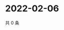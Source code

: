 # 2022-02-06

共 0 条

<!-- BEGIN WEIBO -->
<!-- 最后更新时间 Sun Feb 06 2022 16:15:48 GMT+0800 (China Standard Time) -->

<!-- END WEIBO -->
